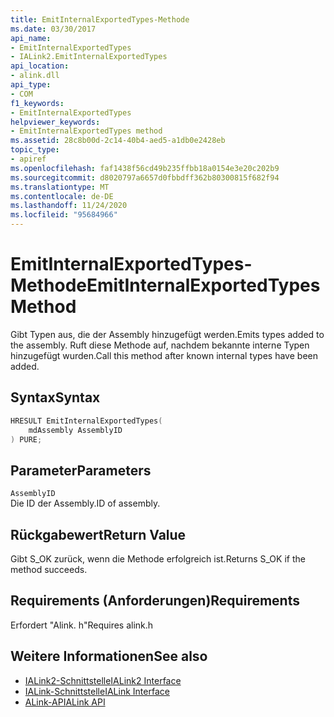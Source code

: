 ```yaml
---
title: EmitInternalExportedTypes-Methode
ms.date: 03/30/2017
api_name:
- EmitInternalExportedTypes
- IALink2.EmitInternalExportedTypes
api_location:
- alink.dll
api_type:
- COM
f1_keywords:
- EmitInternalExportedTypes
helpviewer_keywords:
- EmitInternalExportedTypes method
ms.assetid: 28c8b00d-2c14-40b4-aed5-a1db0e2428eb
topic_type:
- apiref
ms.openlocfilehash: faf1438f56cd49b235ffbb18a0154e3e20c202b9
ms.sourcegitcommit: d8020797a6657d0fbbdff362b80300815f682f94
ms.translationtype: MT
ms.contentlocale: de-DE
ms.lasthandoff: 11/24/2020
ms.locfileid: "95684966"
---
```

# <a name="emitinternalexportedtypes-method"></a><span data-ttu-id="1968c-102">EmitInternalExportedTypes-Methode</span><span class="sxs-lookup"><span data-stu-id="1968c-102">EmitInternalExportedTypes Method</span></span>

<span data-ttu-id="1968c-103">Gibt Typen aus, die der Assembly hinzugefügt werden.</span><span class="sxs-lookup"><span data-stu-id="1968c-103">Emits types added to the assembly.</span></span> <span data-ttu-id="1968c-104">Ruft diese Methode auf, nachdem bekannte interne Typen hinzugefügt wurden.</span><span class="sxs-lookup"><span data-stu-id="1968c-104">Call this method after known internal types have been added.</span></span>  
  
## <a name="syntax"></a><span data-ttu-id="1968c-105">Syntax</span><span class="sxs-lookup"><span data-stu-id="1968c-105">Syntax</span></span>  
  
```cpp  
HRESULT EmitInternalExportedTypes(  
    mdAssembly AssemblyID  
) PURE;  
```  
  
## <a name="parameters"></a><span data-ttu-id="1968c-106">Parameter</span><span class="sxs-lookup"><span data-stu-id="1968c-106">Parameters</span></span>  

 `AssemblyID`  
 <span data-ttu-id="1968c-107">Die ID der Assembly.</span><span class="sxs-lookup"><span data-stu-id="1968c-107">ID of assembly.</span></span>  
  
## <a name="return-value"></a><span data-ttu-id="1968c-108">Rückgabewert</span><span class="sxs-lookup"><span data-stu-id="1968c-108">Return Value</span></span>  

 <span data-ttu-id="1968c-109">Gibt S_OK zurück, wenn die Methode erfolgreich ist.</span><span class="sxs-lookup"><span data-stu-id="1968c-109">Returns S_OK if the method succeeds.</span></span>  
  
## <a name="requirements"></a><span data-ttu-id="1968c-110">Requirements (Anforderungen)</span><span class="sxs-lookup"><span data-stu-id="1968c-110">Requirements</span></span>  

 <span data-ttu-id="1968c-111">Erfordert "Alink. h"</span><span class="sxs-lookup"><span data-stu-id="1968c-111">Requires alink.h</span></span>  
  
## <a name="see-also"></a><span data-ttu-id="1968c-112">Weitere Informationen</span><span class="sxs-lookup"><span data-stu-id="1968c-112">See also</span></span>

- [<span data-ttu-id="1968c-113">IALink2-Schnittstelle</span><span class="sxs-lookup"><span data-stu-id="1968c-113">IALink2 Interface</span></span>](ialink2-interface.md)
- [<span data-ttu-id="1968c-114">IALink-Schnittstelle</span><span class="sxs-lookup"><span data-stu-id="1968c-114">IALink Interface</span></span>](ialink-interface.md)
- [<span data-ttu-id="1968c-115">ALink-API</span><span class="sxs-lookup"><span data-stu-id="1968c-115">ALink API</span></span>](index.md)
